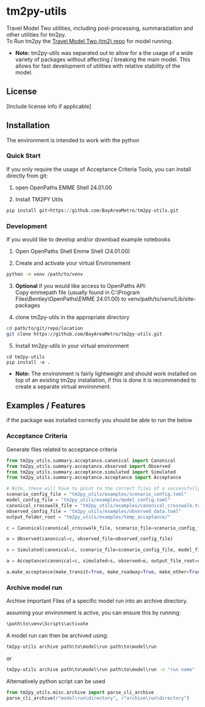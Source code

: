 # tm2py-utils
Travel Model Two utilities, including post-processing, summaraziation and other utilities for tm2py.  
To Run tm2py the [Travel Model Two (tm2) repo](https://github.com/BayAreaMetro/tm2py) for model running. 
* __Note:__ tm2py-utils was separated out to allow for a the usage of a wide variety of packages without affecting / breaking the main model. This allows for fast development of utilities with relative stability of the model.

## License

[Include license info if applicable]

## Installation
The environment is intended to work with the python 
### Quick Start
If you only require the usage of Acceptance Criteria Tools, you can install directly from git:  
1) open OpenPaths EMME Shell 24.01.00

2) Install TM2PY Utils
```python
pip install git+https://github.com/BayAreaMetro/tm2py-utils.git
```

### Development
If you would like to develop and/or download example notebooks
1) Open OpenPaths Shell Emme Shell (24.01.00)

2) Create and activate your virtual Environement 
```bash
python -m venv /path/to/venv
```

3) __Optional__ if you would like access to OpenPaths API:  
Copy emmepath file (usually found in C:\Program Files\Bentley\OpenPaths\EMME 24.01.00) to venv/path/to/venv/Lib/site-packages

4) clone tm2py-utils in the appropriate directory
```bash
cd path/to/git/repo/location
git clone https://github.com/BayAreaMetro/tm2py-utils.git
```
5) Install tm2py-utils in your virtual environment
```
cd tm2py-utils
pip install -e .
```
* __Note:__ The environment is fairly lightweight and should work installed on top of an existing tm2py installation, if this is done it is recommended to create a separate virtual environment. 

## Examples / Features
if the package was installed correctly you should be able to run the below
### Acceptance Criteria
Generate files related to acceptance criteria
```python
from tm2py_utils.summary.acceptance.canonical import Canonical
from tm2py_utils.summary.acceptance.observed import Observed
from tm2py_utils.summary.acceptance.simulated import Simulated
from tm2py_utils.summary.acceptance.acceptance import Acceptance

# Note, these will have to point to the correct files of a successfully run model
scenario_config_file = "tm2py_utils/examples/scenario_config.toml"
model_config_file = "tm2py_utils/examples/model_config.toml"
canonical_crosswalk_file = "tm2py_utils/examples/canonical_crosswalk.toml"
observed_config_file = "tm2py_utils/examples/observed_data.toml"
output_folder_root = "tm2py_utils/examples/temp_acceptance/"

c = Canonical(canonical_crosswalk_file, scenario_file=scenario_config_file)

o = Observed(canonical=c, observed_file=observed_config_file)

s = Simulated(canonical=c, scenario_file=scenario_config_file, model_file=model_config_file)

a = Acceptance(canonical=c, simulated=s, observed=o, output_file_root=output_folder_root)

a.make_acceptance(make_transit=True, make_roadway=True, make_other=True)
```

### Archive model run
Archive important Files of a specific model run into an archive directory.

assuming your environment is active, you can ensure this by running:
```cmd
\path\to\venv\Scripts\activate
```

A model run can then be archived using:
```cmd
tm2py-utils archive path\to\model\run path\to\model\run
```
or

```cmd
tm2py-utils archive path\to\model\run path\to\model\run -n "run name"
```

Alternatively python script can be used
```python
from tm2py_utils.misc.archive import parse_cli_archive
parse_cli_archive(r"model\run\directory", r"archive\run\directory")
```

